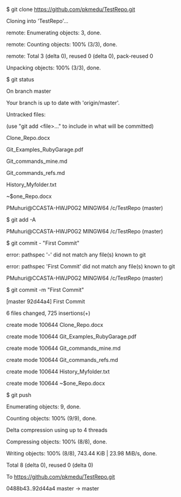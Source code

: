 \$ git clone https://github.com/pkmedu/TestRepo.git

Cloning into 'TestRepo'...

remote: Enumerating objects: 3, done.

remote: Counting objects: 100% (3/3), done.

remote: Total 3 (delta 0), reused 0 (delta 0), pack-reused 0

Unpacking objects: 100% (3/3), done.

\$ git status

On branch master

Your branch is up to date with 'origin/master'.

Untracked files:

(use "git add \<file\>..." to include in what will be committed)

Clone_Repo.docx

Git_Examples_RubyGarage.pdf

Git_commands_mine.md

Git_commands_refs.md

History_Myfolder.txt

\~\$one_Repo.docx

PMuhuri\@CCASTA-HWJP0G2 MINGW64 /c/TestRepo (master)

\$ git add -A

PMuhuri\@CCASTA-HWJP0G2 MINGW64 /c/TestRepo (master)

\$ git commit - "First Commit"

error: pathspec '-' did not match any file(s) known to git

error: pathspec 'First Commit' did not match any file(s) known to git

PMuhuri\@CCASTA-HWJP0G2 MINGW64 /c/TestRepo (master)

\$ git commit -m "First Commit"

[master 92d44a4] First Commit

6 files changed, 725 insertions(+)

create mode 100644 Clone_Repo.docx

create mode 100644 Git_Examples_RubyGarage.pdf

create mode 100644 Git_commands_mine.md

create mode 100644 Git_commands_refs.md

create mode 100644 History_Myfolder.txt

create mode 100644 \~\$one_Repo.docx

\$ git push

Enumerating objects: 9, done.

Counting objects: 100% (9/9), done.

Delta compression using up to 4 threads

Compressing objects: 100% (8/8), done.

Writing objects: 100% (8/8), 743.44 KiB \| 23.98 MiB/s, done.

Total 8 (delta 0), reused 0 (delta 0)

To https://github.com/pkmedu/TestRepo.git

0488b43..92d44a4 master -\> master

